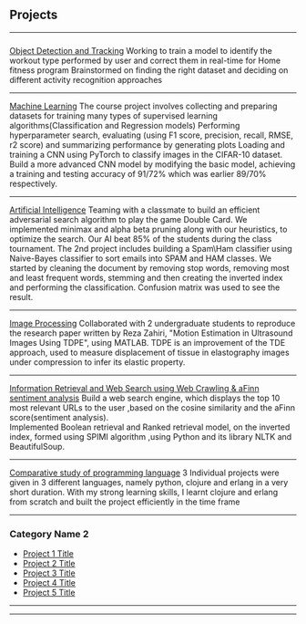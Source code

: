 ## Projects

---

### 

[Object Detection and Tracking](/sample_page)
Working to train a model to identify the workout type performed by user and correct them in real-time for Home fitness program
Brainstormed on finding the right dataset and deciding on different activity recognition approaches


---
[Machine Learning](/pdf/sample_presentation.pdf)
The course project involves collecting and preparing datasets for training many types of supervised learning algorithms(Classification and Regression models)
Performing hyperparameter search, evaluating (using F1 score, precision, recall, RMSE, r2 score) and summarizing performance by generating plots
Loading and training a CNN using PyTorch to classify images in the CIFAR-10 dataset.
Build a more advanced CNN model by modifying the basic model, achieving a training and testing accuracy of 91/72% which was earlier 89/70% respectively.


---
[Artificial Intelligence](http://example.com/)
Teaming with a classmate to build an efficient adversarial search algorithm to play the game Double Card. We implemented minimax and alpha beta pruning along with our heuristics, to optimize the search. Our AI beat 85% of the students during the class tournament.
The 2nd project includes building a Spam\Ham classifier using  Naive-Bayes classifier to sort emails into SPAM and HAM classes. We started by cleaning the document by removing stop words, removing most and least frequent words, stemming and then creating the inverted index and performing the classification. Confusion matrix was used to see the result.


---
[Image Processing](https://docs.google.com/presentation/d/1ztNmtf_HhKcqMISRH7HKKMaUdcEDHvofDtEh22I2IaU/edit?usp=sharing)
Collaborated with 2 undergraduate students to reproduce the research paper written by Reza Zahiri, "Motion Estimation in Ultrasound Images Using TDPE", using MATLAB.
TDPE is an improvement of the TDE approach, used to measure displacement of tissue in elastography images under compression  to infer its elastic property.

---
[Information Retrieval and Web Search using Web Crawling & aFinn sentiment analysis]()
Build a web search engine, which displays the top 10 most relevant URLs to the user ,based on the cosine similarity and the aFinn score(sentiment analysis).  
Implemented Boolean retrieval and Ranked retrieval model, on the inverted index, formed using SPIMI algorithm ,using Python and its library NLTK and BeautifulSoup.

---
[Comparative study of programming language]()
3 Individual projects were given in 3 different languages, namely python, clojure and erlang in a very short duration. With my strong learning skills, I learnt clojure and erlang from scratch and built the project efficiently in the time frame

---
### Category Name 2

- [Project 1 Title](http://example.com/)
- [Project 2 Title](http://example.com/)
- [Project 3 Title](http://example.com/)
- [Project 4 Title](http://example.com/)
- [Project 5 Title](http://example.com/)

---




---
